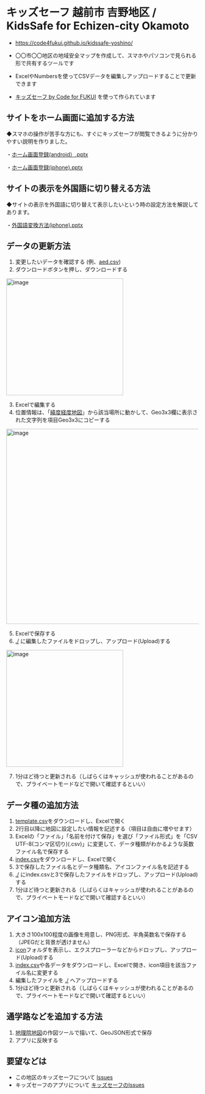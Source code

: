 # キッズセーフ 越前市 吉野地区 / KidsSafe for Echizen-city Okamoto

- https://code4fukui.github.io/kidssafe-yoshino/

- 〇〇市〇〇地区の地域安全マップを作成して、スマホやパソコンで見られる形で共有するツールです
- ExcelやNumbersを使ってCSVデータを編集しアップロードすることで更新できます
- [キッズセーフ by Code for FUKUI](https://github.com/code4fukui/kidssafe/) を使って作られています

## サイトをホーム画面に追加する方法
◆スマホの操作が苦手な方にも、すぐにキッズセーフが閲覧できるように分かりやすい説明を作りました。

・[ホーム画面登録(android）.pptx](https://github.com/code4fukui/kidssafe-okamoto/files/14518682/android.pptx)

・[ホーム画面登録(iphone).pptx](https://github.com/code4fukui/kidssafe-okamoto/files/14518806/iphone.pptx)

## サイトの表示を外国語に切り替える方法

◆サイトの表示を外国語に切り替えて表示したいという時の設定方法を解説してあります。

・[外国語変換方法(iphone).pptx](https://github.com/code4fukui/kidssafe-okamoto/files/14518975/iphone.pptx)

## データの更新方法

1. 変更したいデータを確認する (例、[aed.csv](aed.csv))
2. ダウンロードボタンを押し、ダウンロードする

<img width="306" alt="image" src="https://github.com/code4fukui/kidssafe-template/assets/1715217/053db2b7-1931-4b7c-b369-326523190d64">

3. Excelで編集する
4. 位置情報は、「[緯度経度地図](https://fukuno.jig.jp/app/map/latlng/#%E8%B6%8A%E5%89%8D%E5%B8%82)」から該当場所に動かして、Geo3x3欄に表示された文字列を項目Geo3x3にコピーする

<img width="511" alt="image" src="https://user-images.githubusercontent.com/1715217/219602296-2d3b72ce-581a-4ba8-8c69-edbe1b95ee76.png">

5. Excelで保存する
6. [./](./) に編集したファイルをドロップし、アップロード(Upload)する

<img width="306" alt="image" src="https://github.com/code4fukui/kidssafe-template/assets/1715217/53bdf652-f38a-47dc-8b3e-defa62f989ce">

7. 1分ほど待つと更新される（しばらくはキャッシュが使われることがあるので、プライベートモードなどで開いて確認するといい）

## データ種の追加方法

1. [template.csv](template.csv)をダウンロードし、Excelで開く
2. 2行目以降に地図に設定したい情報を記述する（項目は自由に増やせます）
3. Excelの「ファイル」「名前を付けて保存」を選び「ファイル形式」を「CSV UTF-8(コンマ区切り)(.csv)」に変更して、データ種類がわかるような英数ファイル名で保存する
4. [index.csv](index.csv)をダウンロードし、Excelで開く
5. 3で保存したファイル名とデータ種類名、アイコンファイル名を記述する
6. [./](./) にindex.csvと3で保存したファイルをドロップし、アップロード(Upload)する
7. 1分ほど待つと更新される（しばらくはキャッシュが使われることがあるので、プライベートモードなどで開いて確認するといい）

## アイコン追加方法

1. 大きさ100x100程度の画像を用意し、PNG形式、半角英数名で保存する（JPEGだと背景が透けません）
2. [icon](icon)フォルダを表示し、エクスプローラーなどからドロップし、アップロード(Upload)する
3. [index.csv](index.csv)や各データをダウンロードし、Excelで開き、icon項目を該当ファイル名に変更する
4. 編集したファイルを [./](./) へアップロードする
5. 1分ほど待つと更新される（しばらくはキャッシュが使われることがあるので、プライベートモードなどで開いて確認するといい）

## 通学路などを追加する方法

1. [地理院地図](https://maps.gsi.go.jp/#16/35.930774/136.163506/&base=std&ls=std&disp=1&vs=c1g1j0h0k0l0u0t0z0r0s0m0f1)の作図ツールで描いて、GeoJSON形式で保存
2. アプリに反映する

## 要望などは

- この地区のキッズセーフについて [Issues](../../issues)
- キッズセーフのアプリについて [キッズセーフのIssues](https://github.com/code4fukui/kidssafe/issues)
